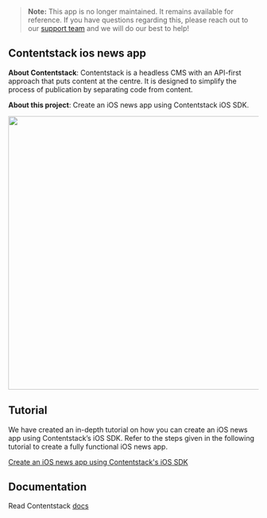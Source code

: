 > **Note:** This app is no longer maintained. It remains available for reference. If you have questions regarding this, please reach out to our [support team](mailto:support@contentstack.com) and we will do our best to help!

## Contentstack ios news app

**About Contentstack**: Contentstack is a headless CMS with an API-first approach that puts content at the centre. It is designed to simplify the process of publication by separating code from content.

**About this project**: Create an iOS news app using Contentstack iOS SDK.

<img src='https://images.contentstack.io/v3/assets/***REMOVED***/***REMOVED***/5d651634e1a1d62fee0efcac/ios_large.png?disposition=inline' width='650' height='550'/>
 
 ## Tutorial
 
 We have created an in-depth tutorial on how you can create an iOS news app using Contentstack’s iOS SDK. Refer to the steps given in the following tutorial to create a fully functional iOS news app.
 
 [Create an iOS news app using Contentstack's iOS SDK](https://www.contentstack.com/docs/example-apps/build-an-ios-news-app-using-contentstacks-ios-sdk)
 

 ## Documentation
 
 Read Contentstack [docs](https://www.contentstack.com/docs)


